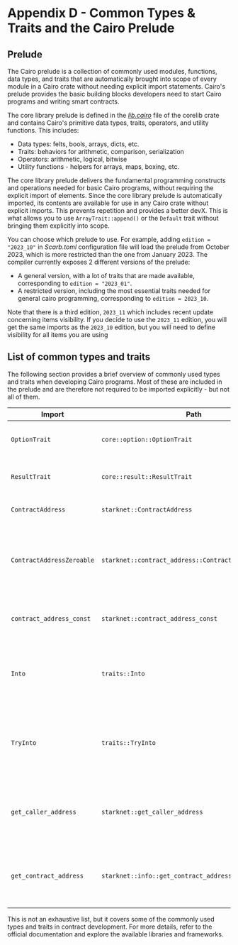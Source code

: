 # Appendix D - Common Types & Traits and the Cairo Prelude

## Prelude

The Cairo prelude is a collection of commonly used modules, functions, data
types, and traits that are automatically brought into scope of every module in a
Cairo crate without needing explicit import statements. Cairo's prelude provides
the basic building blocks developers need to start Cairo programs and writing
smart contracts.

The core library prelude is defined in the
_[lib.cairo](https://github.com/starkware-libs/cairo/blob/v2.4.0/corelib/src/lib.cairo)_
file of the corelib crate and contains Cairo's primitive data types, traits,
operators, and utility functions. This includes: 

- Data types: felts, bools, arrays, dicts, etc.
- Traits: behaviors for arithmetic, comparison, serialization
- Operators: arithmetic, logical, bitwise
- Utility functions - helpers for arrays, maps, boxing, etc.

The core library prelude delivers the fundamental programming
constructs and operations needed for basic Cairo programs, without requiring the
explicit import of elements. Since the core library prelude is automatically
imported, its contents are available for use in any Cairo crate without explicit
imports. This prevents repetition and provides a better devX. This is what
allows you to use `ArrayTrait::append()` or the `Default` trait without bringing
them explicitly into scope.

You can choose which prelude to use. For example, adding `edition = "2023_10"` in _Scarb.toml_ configuration file will load the prelude from October 2023, which is more restricted than the one from January 2023.
The compiler currently exposes 2 different versions of the prelude:

- A general version, with a lot of traits that are made available, corresponding to `edition = "2023_01"`.
- A restricted version, including the most essential traits needed for general cairo programming, corresponding to `edition = 2023_10`.

Note that there is a third edition, `2023_11` which includes recent update concerning items visibility. If you decide to use the `2023_11` edition, you will get the same imports as the `2023_10` edition, but you will need to define visibility for all items you are using

## List of common types and traits

The following section provides a brief overview of commonly used types and traits when developing Cairo programs. Most of these are included in the prelude and are therefore not required to be imported explicitly - but not all of them.

| Import                    | Path                                                  | Usage                                                                                                                                                                                  |
| ------------------------- | ----------------------------------------------------- | -------------------------------------------------------------------------------------------------------------------------------------------------------------------------------------- |
| `OptionTrait`             | `core::option::OptionTrait`                           | `OptionTrait<T>` defines a set of methods required to manipulate optional values.                                                                                                       |
| `ResultTrait`             | `core::result::ResultTrait`                           | `ResultTrait<T, E>` defines a set of methods required to manipulate `Result` enum.                                            |
| `ContractAddress`         | `starknet::ContractAddress`                           | `ContractAddress` is a type to represent the smart contract address.                                                                                      |
| `ContractAddressZeroable` | `starknet::contract_address::ContractAddressZeroable` | `ContractAddressZeroable` is the implementation of the trait `Zeroable` for the `ContractAddress` type. It is required to check whether a value of `t:ContractAddress` is zero or not. |
| `contract_address_const`  | `starknet::contract_address_const`                    | The `contract_address_const` function allows instantiating constant contract address values.                                                                              |
| `Into`                    | `traits::Into`                                       | `Into<T>` is a trait used for conversion between types. If there is an implementation of `Into<T,S>` for the types `T` and `S`, you can convert `T` into `S`.                                    |
| `TryInto`                 | `traits::TryInto`                                    | `TryInto<T>` is a trait used for conversion between types. If there is an implementation of `TryInto<T,S>` for the types `T` and `S`, you can try convert `T` into `S` if it is possible. |
| `get_caller_address`      | `starknet::get_caller_address`                        | `get_caller_address()` is a function that returns the address of the caller of the contract. It can be used to identify the caller of a contract function.                             |
| `get_contract_address`    | `starknet::info::get_contract_address`                | `get_contract_address()` is a function that returns the address of the current contract. It can be used to obtain the address of the contract being executed.                          |

This is not an exhaustive list, but it covers some of the commonly used types
and traits in contract development. For more details, refer to the official
documentation and explore the available libraries and frameworks.
